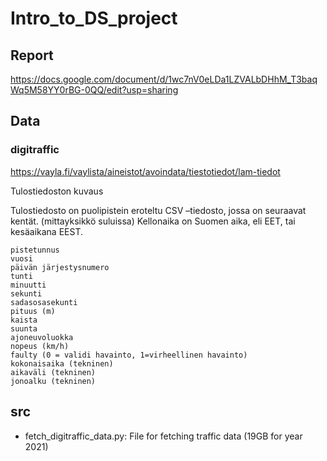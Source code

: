 # Intro_to_DS_project


## Report
https://docs.google.com/document/d/1wc7nV0eLDa1LZVALbDHhM_T3baqWq5M58YY0rBG-0QQ/edit?usp=sharing

## Data

### digitraffic
https://vayla.fi/vaylista/aineistot/avoindata/tiestotiedot/lam-tiedot

Tulostiedoston kuvaus

Tulostiedosto on puolipistein eroteltu CSV –tiedosto, jossa on seuraavat kentät. (mittayksikkö suluissa) Kellonaika on Suomen aika, eli EET, tai kesäaikana EEST.

    pistetunnus
    vuosi
    päivän järjestysnumero
    tunti
    minuutti
    sekunti
    sadasosasekunti
    pituus (m)
    kaista
    suunta
    ajoneuvoluokka
    nopeus (km/h)
    faulty (0 = validi havainto, 1=virheellinen havainto)
    kokonaisaika (tekninen)
    aikaväli (tekninen)
    jonoalku (tekninen)

## src

- fetch_digitraffic_data.py: File for fetching traffic data (19GB for year 2021)

